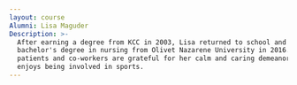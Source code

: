 ```yaml
---
layout: course
Alumni: Lisa Maguder
Description: >-
  After earning a degree from KCC in 2003, Lisa returned to school and earned a
  bachelor's degree in nursing from Olivet Nazarene University in 2016. Lisa's
  patients and co-workers are grateful for her calm and caring demeanor. Lisa
  enjoys being involved in sports.
---
```


